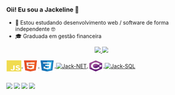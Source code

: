 ### Oii! Eu sou a Jackeline  👋

- 🌱 Estou estudando desenvolvimento web / software de forma independente 🤓
- 🎓 Graduada em gestão financeira 

<div align="center">
  <a href="https://github.com/jackjoysslopes">
  <img height="150em" src="https://github-readme-stats.vercel.app/api?username=jackjoysslopes&show_icons=true&theme=dracula&include_all_commits=true&count_private=true"/>
  <img height="150em" src="https://github-readme-stats.vercel.app/api/top-langs/?username=jackjoysslopes&layout=compact&langs_count=7&theme=dracula"/>
 </div>
  
  <div style="display: inline_block"><br>
  <img align="center" alt="Jack-Js" height="30" width="40" src="https://raw.githubusercontent.com/devicons/devicon/master/icons/javascript/javascript-plain.svg">
  <img align="center" alt="Jack-HTML" height="30" width="40" src="https://raw.githubusercontent.com/devicons/devicon/master/icons/html5/html5-original.svg">
  <img align="center" alt="Jack-CSS" height="30" width="40" src="https://raw.githubusercontent.com/devicons/devicon/master/icons/css3/css3-original.svg">
  <img align="center" alt="Jack-NET" height="30" width="40" src="https://img.shields.io/badge/.NET-5C2D91?style=for-the-badge&logo=.net&logoColor=white">
  <img align="center" alt="Jack-Csharp" height="30" width="40" src="https://raw.githubusercontent.com/devicons/devicon/master/icons/csharp/csharp-original.svg">
  <img align="center" alt="Jack-SQL" height="30" width="40" src="https://img.shields.io/badge/MySQL-00000F?style=for-the-badge&logo=mysql&logoColor=white">

   ##
  
  <div>
  <a href="https://www.linkedin.com/in/jackelinesslopes/" target="_blank"><img src="https://img.shields.io/badge/-LinkedIn-%230077B5?style=for-the-badge&logo=linkedin&logoColor=white" target="_blank"></a>   
  <a href = "mailto:jackelinessl94@outlook.com"><img src="https://img.shields.io/badge/Microsoft_Outlook-0078D4?style=for-the-badge&logo=microsoft-outlook&logoColor=white=" target="_blank"></a>
  <a href="https://discord.com/jackjoyssl/" target="_blank"><img src="https://img.shields.io/badge/Discord-7289DA?style=for-the-badge&logo=discord&logoColor=white" target="_blank"></a> 
  <a href="https://instagram.com/jackjoy.ssl/" target="_blank"><img src="https://img.shields.io/badge/-Instagram-%23E4405F?style=for-the-badge&logo=instagram&logoColor=white" target="_blank"></a>
  </div>
  
   
